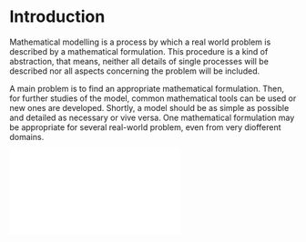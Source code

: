 # Introduction

Mathematical modelling is a process by which a real world problem is described by a mathematical formulation. This procedure is a kind of abstraction, that means, neither all details of single processes will be described nor all aspects concerning the problem will be included.

A main problem is to find an appropriate mathematical formulation. Then, for further studies of the model, common mathematical tools can be used or new ones are developed. Shortly, a model should be as simple as possible and detailed as necessary or vive versa. One mathematical formulation may be appropriate for several real-world problem, even from very diofferent domains. 

![workflow1](../master/Latex/workflow_1.pdf)
